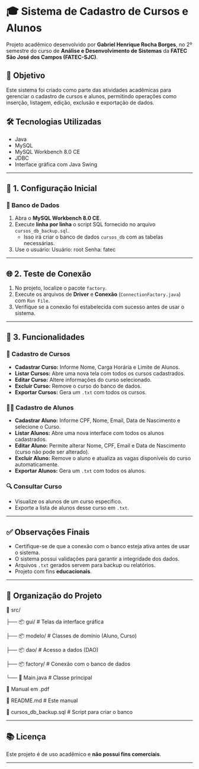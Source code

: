 # 🎓 Sistema de Cadastro de Cursos e Alunos

Projeto acadêmico desenvolvido por **Gabriel Henrique Rocha Borges**, no 2º semestre do curso de **Análise e Desenvolvimento de Sistemas** da **FATEC São José dos Campos (FATEC-SJC)**.

## 📌 Objetivo
Este sistema foi criado como parte das atividades acadêmicas para gerenciar o cadastro de cursos e alunos, permitindo operações como inserção, listagem, edição, exclusão e exportação de dados.

## 🛠️ Tecnologias Utilizadas
- Java
- MySQL
- MySQL Workbench 8.0 CE
- JDBC
- Interface gráfica com Java Swing

---

## 🔧 1. Configuração Inicial

### 💾 Banco de Dados
1. Abra o **MySQL Workbench 8.0 CE**.
2. Execute **linha por linha** o script SQL fornecido no arquivo `cursos_db_backup.sql`.
   - Isso irá criar o banco de dados `cursos_db` com as tabelas necessárias.
3. Use o usuário: 
Usuário: root
Senha: fatec

---

## 🌐 2. Teste de Conexão
1. No projeto, localize o pacote `factory`.
2. Execute os arquivos de **Driver** e **Conexão** (`ConnectionFactory.java`) com `Run File`.
3. Verifique se a conexão foi estabelecida com sucesso antes de usar o sistema.

---

## 📘 3. Funcionalidades

### 🏫 Cadastro de Cursos
- **Cadastrar Curso:** Informe Nome, Carga Horária e Limite de Alunos.
- **Listar Cursos:** Abre uma nova tela com todos os cursos cadastrados.
- **Editar Curso:** Altere informações do curso selecionado.
- **Excluir Curso:** Remove o curso do banco de dados.
- **Exportar Cursos:** Gera um `.txt` com todos os cursos.

### 👨‍🎓 Cadastro de Alunos
- **Cadastrar Aluno:** Informe CPF, Nome, Email, Data de Nascimento e selecione o Curso.
- **Listar Alunos:** Abre uma nova interface com todos os alunos cadastrados.
- **Editar Aluno:** Permite alterar Nome, CPF, Email e Data de Nascimento (curso não pode ser alterado).
- **Excluir Aluno:** Remove o aluno e atualiza as vagas disponíveis do curso automaticamente.
- **Exportar Alunos:** Gera um `.txt` com todos os alunos.

### 🔍 Consultar Curso
- Visualize os alunos de um curso específico.
- Exporte a lista de alunos desse curso em `.txt`.

---

## ✅ Observações Finais
- Certifique-se de que a conexão com o banco esteja ativa antes de usar o sistema.
- O sistema possui validações para garantir a integridade dos dados.
- Arquivos `.txt` gerados servem para backup ou relatórios.
- Projeto com fins **educacionais**.

---

## 📂 Organização do Projeto

📁 src/

├── 📦 gui/ # Telas da interface gráfica

├── 📦 modelo/ # Classes de domínio (Aluno, Curso)

├── 📦 dao/ # Acesso a dados (DAO)

├── 📦 factory/ # Conexão com o banco de dados

└── 📜 Main.java # Classe principal

📄 Manual em .pdf

📄 README.md # Este manual

📄 cursos_db_backup.sql # Script para criar o banco

---

## 📚 Licença
Este projeto é de uso acadêmico e **não possui fins comerciais**.

---
